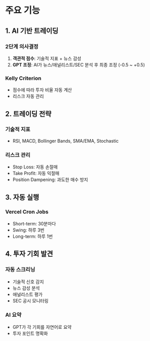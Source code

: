 # 주요 기능

## 1. AI 기반 트레이딩

### 2단계 의사결정
1. **객관적 점수**: 기술적 지표 + 뉴스 감성
2. **GPT 조정**: AI가 뉴스/애널리스트/SEC 분석 후 최종 조정 (-0.5 ~ +0.5)

### Kelly Criterion
- 점수에 따라 투자 비율 자동 계산
- 리스크 자동 관리

## 2. 트레이딩 전략

### 기술적 지표
- RSI, MACD, Bollinger Bands, SMA/EMA, Stochastic

### 리스크 관리
- Stop Loss: 자동 손절매
- Take Profit: 자동 익절매
- Position Dampening: 과도한 매수 방지

## 3. 자동 실행

### Vercel Cron Jobs
- Short-term: 30분마다
- Swing: 하루 3번
- Long-term: 하루 1번

## 4. 투자 기회 발견

### 자동 스크리닝
- 기술적 신호 감지
- 뉴스 감성 분석
- 애널리스트 평가
- SEC 공시 모니터링

### AI 요약
- GPT가 각 기회를 자연어로 요약
- 투자 포인트 명확화

